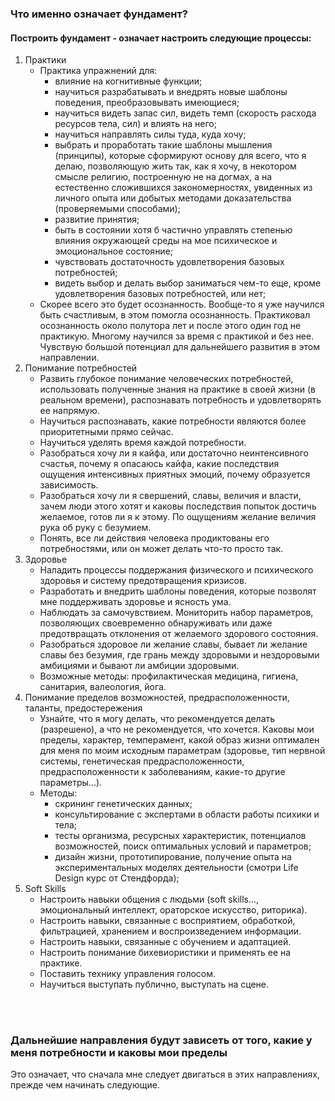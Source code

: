 ### Что именно означает фундамент?

#### Построить фундамент - означает настроить следующие процессы:

1. Практики
   - Практика упражнений для:
     - влияние на когнитивные функции;
     - научиться разрабатывать и внедрять новые шаблоны поведения, преобразовывать имеющиеся;
     - научиться видеть запас сил, видеть темп (скорость расхода ресурсов тела, сил) и влиять на него;
     - научиться направлять силы туда, куда хочу;
     - выбрать и проработать такие шаблоны мышления (принципы), которые сформируют основу для всего, что я делаю, позволяющую жить так, как я хочу, в некотором смысле религию, построенную не на догмах, а на естественно сложившихся закономерностях, увиденных из личного опыта или добытых методами доказательства (проверяемыми способами);
     - развитие принятия;
     - быть в состоянии хотя б частично управлять степенью влияния окружающей среды на мое психическое и эмоциональное состояние;
     - чувствовать достаточность удовлетворения базовых потребностей;
     - видеть выбор и делать выбор заниматься чем-то еще, кроме удовлетворения базовых потребностей, или нет;
   - Скорее всего это будет осознанность. Вообще-то я уже научился быть счастливым, в этом помогла осознанность. Практиковал осознанность около полутора лет и после этого один год не практикую. Многому научился за время с практикой и без нее. Чувствую большой потенциал для дальнейшего развития в этом направлении.
2. Понимание потребностей
   - Развить глубокое понимание человеческих потребностей, использовать полученные знания на практике в своей жизни (в реальном времени), распознавать потребность и удовлетворять ее напрямую.
   - Научиться распознавать, какие потребности являются более приоритетными прямо сейчас.
   - Научиться уделять время каждой потребности.
   - Разобраться хочу ли я кайфа, или достаточно неинтенсивного счастья, почему я опасаюсь кайфа, какие последствия ощущения интенсивных приятных эмоций, почему образуется зависимость.
   - Разобраться хочу ли я свершений, славы, величия и власти, зачем люди этого хотят и каковы последствия попыток достичь желаемое, готов ли я к этому. По ощущениям желание величия рука об руку с безумием.
   - Понять, все ли действия человека продиктованы его потребностями, или он может делать что-то просто так.
3. Здоровье
   - Наладить процессы поддержания физического и психического здоровья и систему предотвращения кризисов.
   - Разработать и внедрить шаблоны поведения, которые позволят мне поддерживать здоровье и ясность ума.
   - Наблюдать за самочувствием. Мониторить набор параметров, позволяющих своевременно обнаруживать или даже предотвращать отклонения от желаемого здорового состояния.
   - Разобраться здоровое ли желание славы, бывает ли желание славы без безумия, где грань между здоровыми и нездоровыми амбициями и бывают ли амбиции здоровыми.
   - Возможные методы: профилактическая медицина, гигиена, санитария, валеология, йога.
4. Понимание пределов возможностей, предрасположенности, таланты, предостережения
   - Узнайте, что я могу делать, что рекомендуется делать (разрешено), а что не рекомендуется, что хочется. Каковы мои пределы, характер, темперамент, какой образ жизни оптимален для меня по моим исходным параметрам (здоровье, тип нервной системы, генетическая предрасположенности, предрасположенности к заболеваниям, какие-то другие параметры...).
   - Методы:
     - скрининг генетических данных;
     - консультирование с экспертами в области работы психики и тела;
     - тесты организма, ресурсных характеристик, потенциалов возможностей, поиск оптимальных условий и параметров;
     - дизайн жизни, прототипирование, получение опыта на экспериментальных моделях деятельности (смотри Life Design курс от Стендфорда);
5. Soft Skills
   - Настроить навыки общения с людьми (soft skills..., эмоциональный интеллект, ораторское искусство, риторика).
   - Настроить навыки, связанные с восприятием, обработкой, фильтрацией, хранением и воспроизведением информации.
   - Настроить навыки, связанные с обучением и адаптацией.
   - Настроить понимание бихевиористики и применять ее на практике.
   - Поставить технику управления голосом.
   - Научиться выступать публично, выступать на сцене.

<br>
<br>

### Дальнейшие направления будут зависеть от того, какие у меня потребности и каковы мои пределы<br>
Это означает, что сначала мне следует двигаться в этих направлениях, прежде чем начинать следующие.
